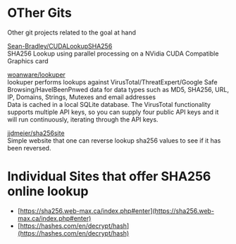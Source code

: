 # OTher Gits
Other git projects related to the goal at hand

[Sean-Bradley/CUDALookupSHA256](https://github.com/Sean-Bradley/CUDALookupSHA256) <br>
SHA256 Lookup using parallel processing on a NVidia CUDA Compatible Graphics card


[woanware/lookuper](https://github.com/woanware/lookuper) <br>
lookuper performs lookups against VirusTotal/ThreatExpert/Google Safe Browsing/HaveIBeenPnwed data for data types such as MD5, SHA256, URL, IP, Domains, Strings, Mutexes and email addresses<br>
Data is cached in a local SQLite database. The VirusTotal functionality supports multiple API keys, so you can supply four public API keys and it will run continuously, iterating through the API keys.


[jjdmeier/sha256site](https://github.com/jjdmeier/sha256site)<br>
Simple website that one can reverse lookup sha256 values to see if it has been reversed.


# Individual Sites that offer SHA256 online lookup
- [https://sha256.web-max.ca/index.php#enter](https://sha256.web-max.ca/index.php#enter)<br>
- [https://hashes.com/en/decrypt/hash](https://hashes.com/en/decrypt/hash)
